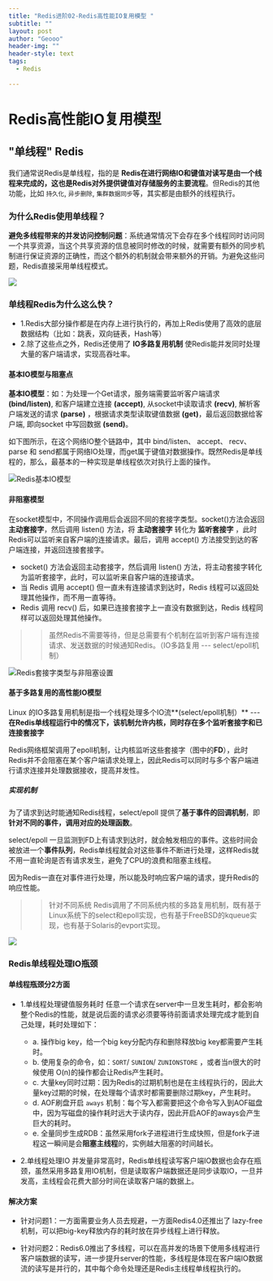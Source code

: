 ```yaml
---
title: "Redis进阶02-Redis高性能IO复用模型 "
subtitle: ""
layout: post
author: "Geooo"
header-img: ""
header-style: text
tags:
  - Redis
  
---
```


# Redis高性能IO复用模型

## "单线程" Redis

我们通常说Redis是单线程，指的是 **Redis在进行网络IO和键值对读写是由一个线程来完成的，这也是Redis对外提供键值对存储服务的主要流程**。但Redis的其他功能，比如 ``持久化``, ``异步删除``, ``集群数据同步``等，其实都是由额外的线程执行。

### 为什么Redis使用单线程？

**避免多线程带来的并发访问控制问题**：系统通常情况下会存在多个线程同时访问同一个共享资源，当这个共享资源的信息被同时修改的时候，就需要有额外的同步机制进行保证资源的正确性，而这个额外的机制就会带来额外的开销。为避免这些问题，Redis直接采用单线程模式。

![](https://static001.geekbang.org/resource/image/cb/33/cbd394e62219cc5a6d9ae64035e51733.jpg)

### 单线程Redis为什么这么快？

- 1.Redis大部分操作都是在内存上进行执行的，再加上Redis使用了高效的底层数据结构（比如：跳表，双向链表，Hash等）
- 2.除了这些点之外，Redis还使用了 **IO多路复用机制** 使Redis能并发同时处理大量的客户端请求，实现高吞吐率。

#### 基本IO模型与阻塞点

**基本IO模型**：如：为处理一个Get请求，服务端需要监听客户端请求 **(bind/listen)**, 和客户端建立连接 **(accept)**, 从socket中读取请求 **(recv)**, 解析客户端发送的请求 **(parse)** ，根据请求类型读取键值数据 **(get)**，最后返回数据给客户端, 即向socket 中写回数据 **(send)**。

如下图所示，在这个网络IO整个链路中，其中 bind/listen、 accept、 recv、 parse 和 send都属于网络IO处理，而get属于键值对数据操作。既然Redis是单线程的，那么，最基本的一种实现是单线程依次对执行上面的操作。

![](https://static001.geekbang.org/resource/image/e1/c9/e18499ab244e4428a0e60b4da6575bc9.jpg "Redis基本IO模型")

#### 非阻塞模型

在socket模型中，不同操作调用后会返回不同的套接字类型。socket()方法会返回 **主动套接字**，然后调用 listen() 方法，将 **主动套接字** 转化为 **监听套接字** ，此时Redis可以监听来自客户端的连接请求。最后，调用 accept() 方法接受到达的客户端连接，并返回连接套接字。
- socket() 方法会返回主动套接字，然后调用 listen() 方法，将主动套接字转化为监听套接字，此时，可以监听来自客户端的连接请求。
- 当 Redis 调用 accept() 但一直未有连接请求到达时，Redis 线程可以返回处理其他操作，而不用一直等待。
- Redis 调用 recv() 后，如果已连接套接字上一直没有数据到达，Redis 线程同样可以返回处理其他操作。

>> 虽然Redis不需要等待，但是总需要有个机制在监听到客户端有连接请求、发送数据的时候通知Redis。（IO多路复用 --- select/epoll机制）

![](https://static001.geekbang.org/resource/image/1c/4a/1ccc62ab3eb2a63c4965027b4248f34a.jpg "Redis套接字类型与非阻塞设置")

#### 基于多路复用的高性能IO模型

Linux 的IO多路复用机制是指一个线程处理多个IO流**(select/epoll机制）** --- **在Redis单线程运行中的情况下，该机制允许内核，同时存在多个监听套接字和已连接套接字**

Redis网络框架调用了epoll机制，让内核监听这些套接字（图中的**FD**），此时Redis并不会阻塞在某个客户端请求处理上，因此Redis可以同时与多个客户端进行请求连接并处理数据接收，提高并发性。

##### 实现机制

为了请求到达时能通知Redis线程，select/epoll 提供了**基于事件的回调机制**，即**针对不同的事件，调用对应的处理函数**。

select/epoll 一旦监测到FD上有请求到达时，就会触发相应的事件。这些时间会被放进一个**事件队列**，Redis单线程就会对这些事件不断进行处理，这样Redis就不用一直轮询是否有请求发生，避免了CPU的浪费和阻塞主线程。

因为Redis一直在对事件进行处理，所以能及时响应客户端的请求，提升Redis的响应性能。

>> 针对不同系统 Redis调用了不同系统内核的多路复用机制，既有基于Linux系统下的select和epoll实现，也有基于FreeBSD的kqueue实现，也有基于Solaris的evport实现。

![](https://static001.geekbang.org/resource/image/00/ea/00ff790d4f6225aaeeebba34a71d8bea.jpg)


### Redis单线程处理IO瓶颈

#### 单线程瓶颈分2方面

- 1.单线程处理键值服务耗时
    任意一个请求在server中一旦发生耗时，都会影响整个Redis的性能，就是说后面的请求必须要等待前面请求处理完成才能到自己处理，耗时处理如下：
    - a. 操作big key，给一个big key分配内存和删除释放big key都需要产生耗时。
    - b. 使用复杂的命令，如：``SORT``/ ``SUNION``/ ``ZUNIONSTORE`` ，或者当n很大的时候使用 O(n)的操作都会让Redis产生耗时。
    - c. 大量key同时过期：因为Redis的过期机制也是在主线程执行的，因此大量key过期的时候，在处理每个请求时都需要删除过期key，产生耗时。
    - d. AOF刷盘开启 ``aways`` 机制：每个写入都需要把这个命令写入到AOF磁盘中，因为写磁盘的操作耗时远大于读内存，因此开启AOF的aways会产生巨大的耗时。
    - e. 全量同步生成RDB：虽然采用fork子进程进行生成快照，但是fork子进程这一瞬间是会**阻塞主线程**的，实例越大阻塞的时间越长。

- 2.单线程处理IO
    并发量非常高时，Redis单线程读写客户端IO数据也会存在瓶颈，虽然采用多路复用IO机制，但是读取客户端数据还是同步读取IO，一旦并发高，主线程会花费大部分时间在读取客户端的数据上。

#### 解决方案

- 针对问题1：一方面需要业务人员去规避，一方面Redis4.0还推出了 lazy-free机制，可以把big-key释放内存的耗时放在异步线程上进行释放。

- 针对问题2：Redis6.0推出了多线程，可以在高并发的场景下使用多线程进行客户端数据的读写，进一步提升server的性能，多线程是体现在客户端IO数据流的读写是并行的，其中每个命令处理还是Redis主线程单线程执行的。
